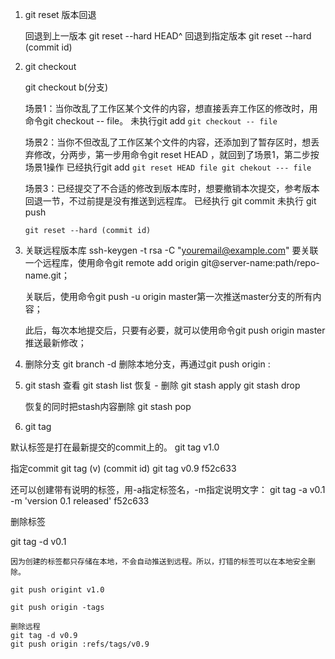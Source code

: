 1. git reset 版本回退

    回退到上一版本
    git reset --hard HEAD^ 
    回退到指定版本
    git reset --hard (commit id)

2. git checkout 

    git checkout b(分支)
    

    场景1：当你改乱了工作区某个文件的内容，想直接丢弃工作区的修改时，用命令git checkout -- file。
    未执行git add
    `
        git checkout -- file
    `

    场景2：当你不但改乱了工作区某个文件的内容，还添加到了暂存区时，想丢弃修改，分两步，第一步用命令git reset HEAD <file>，就回到了场景1，第二步按场景1操作
    已经执行git add
    `
        git reset HEAD file
        git chekout --- file
    `

    场景3：已经提交了不合适的修改到版本库时，想要撤销本次提交，参考版本回退一节，不过前提是没有推送到远程库。
    已经执行 git commit
    未执行   git push

    `
        git reset --hard (commit id)
    `

3.  关联远程版本库
    ssh-keygen -t rsa -C "youremail@example.com"
    要关联一个远程库，使用命令git remote add origin git@server-name:path/repo-name.git；

    关联后，使用命令git push -u origin master第一次推送master分支的所有内容；

    此后，每次本地提交后，只要有必要，就可以使用命令git push origin master推送最新修改；


4. 删除分支
    git branch -d <branch name>删除本地分支，再通过git push origin :<branch name>


5. git stash
    查看
    git stash list 
    恢复 - 删除
    git stash apply 
    git stash drop

    恢复的同时把stash内容删除
    git stash pop


6. git tag

默认标签是打在最新提交的commit上的。
git tag v1.0

指定commit  git tag (v)  (commit id)
git tag v0.9   f52c633

还可以创建带有说明的标签，用-a指定标签名，-m指定说明文字：
git tag -a v0.1  -m 'version 0.1 released'   f52c633


删除标签

git tag -d v0.1


    因为创建的标签都只存储在本地，不会自动推送到远程。所以，打错的标签可以在本地安全删除。

    git push origint v1.0

    git push origin -tags

    删除远程
    git tag -d v0.9
    git push origin :refs/tags/v0.9

